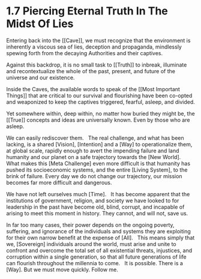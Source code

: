 # 1.7 Piercing Eternal Truth In The Midst Of Lies
Entering back into the [[Cave]], we must recognize that the environment is inherently a viscous sea of lies, deception and propaganda, mindlessly spewing forth from the decaying Authorities and their captives. 

Against this backdrop, it is no small task to [[Truth]] to inbreak, illuminate and recontextualize the whole of the past, present, and future of the universe and our existence.

Inside the Caves, the available words to speak of the [[Most Important Things]] that are critical to our survival and flourishing have been co-opted and weaponized to keep the captives triggered, fearful, asleep, and divided. 

Yet somewhere within, deep within, no matter how buried they might be, the [[True]] concepts and ideas are universally known. Even by those who are asleep. 



We can easily rediscover them.
 
The real challenge, and what has been lacking, is a shared [Vision], [Intention] and a [Way] to operationalize them, at global scale, rapidly enough to avert the impending failure and land humanity and our planet on a safe trajectory towards the [New World].
 
What makes this [Meta Challenge] even more difficult is that humanity has pushed its socioeconomic systems, and the entire [Living System], to the brink of failure. Every day we do not change our trajectory, our mission becomes far more difficult and dangerous. 

We have not left ourselves much [Time].
 
It has become apparent that the institutions of government, religion, and society we have looked to for leadership in the past have become old, blind, corrupt, and incapable of arising to meet this moment in history. They cannot, and will not, save us.

In far too many cases, their power depends on the ongoing poverty, suffering, and ignorance of the individuals and systems they are exploiting for their own narrow benefit at the expense of [All]. 
 
This means simply that we, [Sovereign] individuals around the world, must arise and unite to confront and overcome the total set of all existential threats, injustices, and corruption within a single generation, so that all future generations of life can flourish throughout the millennia to come. 
 
It is possible. There is a [Way]. But we must move quickly. Follow me. 